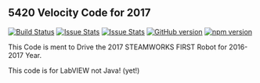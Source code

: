## 5420 Velocity Code for 2017
[![Build Status](https://travis-ci.org/nhalstead/5420-Velocity-LabVIEW-Code-ROBOT-2017.svg?branch=master)](https://travis-ci.org/nhalstead/5420-Velocity-LabVIEW-Code-ROBOT-2017/)
[![Issue Stats](http://issuestats.com/github/nhalstead/5420-Velocity-LabVIEW-Code-ROBOT-2017/badge/issue?style=flat)](http://issuestats.com/github/5420-Velocity/5420-Velocity-LabVIEW-Code-ROBOT-2017)
[![Issue Stats](http://issuestats.com/github/5420-Velocity/5420-Velocity-LabVIEW-Code-ROBOT-2017/badge/pr?style=flat)](http://issuestats.com/github/nhalstead/5420-Velocity-LabVIEW-Code-ROBOT-2017)
[![GitHub version](https://badge.fury.io/gh/5420-Velocity%2F5420-Velocity-LabVIEW-Code-ROBOT-2017.svg)](https://badge.fury.io/gh/nhalstead%2F5420-Velocity-LabVIEW-Code-ROBOT-2017)
[![npm version](https://badge.fury.io/gh/5420-Velocity%2F5420-Velocity-LabVIEW-Code-ROBOT-2017.svg)](https://badge.fury.io/for/gh/nhalstead/5420-Velocity-LabVIEW-Code-ROBOT-2017)

This Code is ment to Drive the 2017 STEAMWORKS FIRST Robot for 2016-2017 Year.


This code is for LabVIEW not Java! (yet!)
